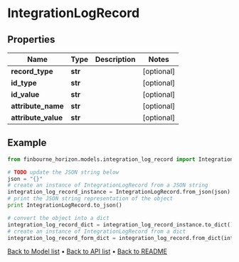 # IntegrationLogRecord


## Properties
Name | Type | Description | Notes
------------ | ------------- | ------------- | -------------
**record_type** | **str** |  | [optional] 
**id_type** | **str** |  | [optional] 
**id_value** | **str** |  | [optional] 
**attribute_name** | **str** |  | [optional] 
**attribute_value** | **str** |  | [optional] 

## Example

```python
from finbourne_horizon.models.integration_log_record import IntegrationLogRecord

# TODO update the JSON string below
json = "{}"
# create an instance of IntegrationLogRecord from a JSON string
integration_log_record_instance = IntegrationLogRecord.from_json(json)
# print the JSON string representation of the object
print IntegrationLogRecord.to_json()

# convert the object into a dict
integration_log_record_dict = integration_log_record_instance.to_dict()
# create an instance of IntegrationLogRecord from a dict
integration_log_record_form_dict = integration_log_record.from_dict(integration_log_record_dict)
```
[Back to Model list](../README.md#documentation-for-models) &#8226; [Back to API list](../README.md#documentation-for-api-endpoints) &#8226; [Back to README](../README.md)


